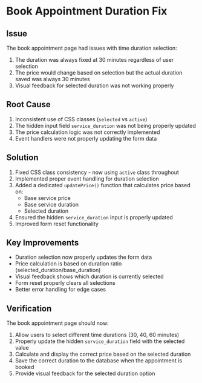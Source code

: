 # Book Appointment Duration Fix

## Issue
The book appointment page had issues with time duration selection:
1. The duration was always fixed at 30 minutes regardless of user selection
2. The price would change based on selection but the actual duration saved was always 30 minutes
3. Visual feedback for selected duration was not working properly

## Root Cause
1. Inconsistent use of CSS classes (`selected` vs `active`)
2. The hidden input field `service_duration` was not being properly updated
3. The price calculation logic was not correctly implemented
4. Event handlers were not properly updating the form data

## Solution
1. Fixed CSS class consistency - now using `active` class throughout
2. Implemented proper event handling for duration selection
3. Added a dedicated `updatePrice()` function that calculates price based on:
   - Base service price
   - Base service duration
   - Selected duration
4. Ensured the hidden `service_duration` input is properly updated
5. Improved form reset functionality

## Key Improvements
- Duration selection now properly updates the form data
- Price calculation is based on duration ratio (selected_duration/base_duration)
- Visual feedback shows which duration is currently selected
- Form reset properly clears all selections
- Better error handling for edge cases

## Verification
The book appointment page should now:
1. Allow users to select different time durations (30, 40, 60 minutes)
2. Properly update the hidden `service_duration` field with the selected value
3. Calculate and display the correct price based on the selected duration
4. Save the correct duration to the database when the appointment is booked
5. Provide visual feedback for the selected duration option